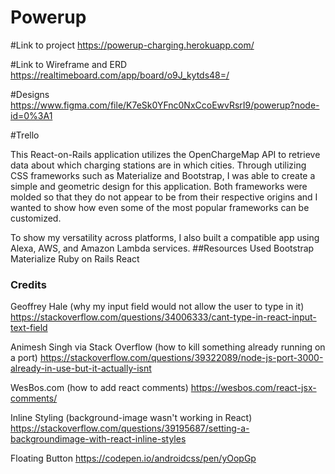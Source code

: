 # Powerup
#Link to project
https://powerup-charging.herokuapp.com/

#Link to Wireframe and ERD
https://realtimeboard.com/app/board/o9J_kytds48=/

#Designs
https://www.figma.com/file/K7eSk0YFnc0NxCcoEwvRsrI9/powerup?node-id=0%3A1

#Trello


This React-on-Rails application utilizes the OpenChargeMap API to retrieve data about which charging stations are in which cities.
Through utilizing CSS frameworks such as Materialize and Bootstrap, I was able to create a simple and geometric design for this application.
Both frameworks were molded so that they do not appear to be from their respective origins and I wanted to show how even some of the most popular frameworks can be customized.

To show my versatility across platforms, I also built a compatible app using Alexa, AWS, and Amazon Lambda services.
##Resources Used
Bootstrap
Materialize
Ruby on Rails
React

### Credits
Geoffrey Hale (why my input field would not allow the user to type in it)
https://stackoverflow.com/questions/34006333/cant-type-in-react-input-text-field

Animesh Singh via Stack Overflow (how to kill something already running on a port)
https://stackoverflow.com/questions/39322089/node-js-port-3000-already-in-use-but-it-actually-isnt

WesBos.com (how to add react comments)
https://wesbos.com/react-jsx-comments/


Inline Styling (background-image wasn't working in React)
https://stackoverflow.com/questions/39195687/setting-a-backgroundimage-with-react-inline-styles

Floating Button
https://codepen.io/androidcss/pen/yOopGp



